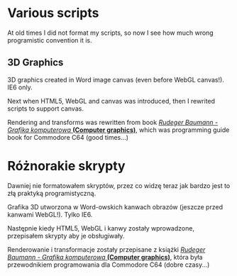 ﻿# Various scripts

At old times I did not format my scripts, so now I see how much wrong programistic convention it is.

## 3D Graphics

3D graphics created in Word image canvas \(even before WebGL canvas!\). IE6 only.

Next when HTML5, WebGL and canvas was introduced, then I rewrited scripts to support canvas.

Rendering and transforms was rewritten from book [*Rudeger Baumann - Grafika komputerowa* **(Computer graphics)**](http://retrokomputer.pl/grafika-komputerowa-i90814.html), which was programming guide book for Commodore C64 \(good times...\)

# Różnorakie skrypty

Dawniej nie formatowałem skryptów, przez co widzę teraz jak bardzo jest to złą praktyką programistyczną.

Grafika 3D utworzona w Word-owskich kanwach obrazów \(jeszcze przed kanwami WebGL!\). Tylko IE6.

Następnie kiedy HTML5, WebGL i kanwy zostały wprowadzone, przepisałem skrypty aby je obsługiwały.

Renderowanie i transformacje zostały przepisane z książki [*Rudeger Baumann - Grafika komputerowa* **(Computer graphics)**](http://retrokomputer.pl/grafika-komputerowa-i90814.html), która była przewodnikiem programowania dla Commodore C64 \(dobre czasy...\)